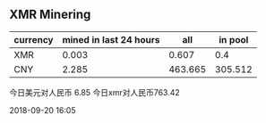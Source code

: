 ## XMR Minering

|currency|mined in last 24 hours|all|in pool|
|---|---|---|---|
|XMR|0.003|0.607|0.4|
|CNY|2.285|463.665|305.512|

今日美元对人民币 6.85	今日xmr对人民币763.42


2018-09-20 16:05